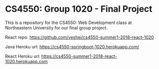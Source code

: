# CS4550: Group 1020 - Final Project
This is a repository for the CS4550: Web Development class
at Northeastern University for our final group project. 

React repo: https://github.com/veshei/cs4550-summer1-2018-react-1020

Java Heroku url: https://cs4550-springboot-1020.herokuapp.com/

React Heroku url: https://cs4550-summer1-2018-react-1020.herokuapp.com
